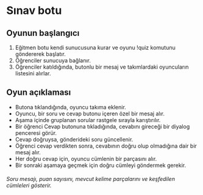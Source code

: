 # Sınav botu
## Oyunun başlangıcı
1. Eğitmen botu kendi sunucusuna kurar ve oyunu !quiz komutunu göndererek başlatır.
2. Öğrenciler sunucuya bağlanır.
3. Öğrenciler katıldığında, butonlu bir mesaj ve takımlardaki oyuncuların listesini alırlar.

## Oyun açıklaması
- Butona tıklandığında, oyuncu takıma eklenir.
- Oyuncu, bir soru ve cevap butonu içeren özel bir mesaj alır.
- Aşama içinde gruplanan sorular rastgele sırayla karıştırılır.
- Bir öğrenci Cevap butonuna tıkladığında, cevabını gireceği bir diyalog penceresi görür.
- Cevap doğruysa, gönderideki soru güncellenir.
- Öğrenci cevap verdikten sonra, cevabının doğru olup olmadığına dair bir mesaj alır.
- Her doğru cevap için, oyuncu cümlenin bir parçasını alır.
- Bir sonraki aşamaya geçmek için doğru cümleyi göndermek gerekir.

###### Soru mesajı, puan sayısını, mevcut kelime parçalarını ve keşfedilen cümleleri gösterir.
